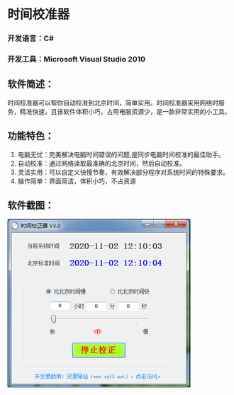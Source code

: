 # 时间校准器
### 开发语言：C#
### 开发工具：Microsoft Visual Studio 2010
## 软件简述：
时间校准器可以帮你自动校准到北京时间，简单实用。时间校准器采用网络时服务，精准快速，且该软件体积小巧，占用电脑资源少，是一款非常实用的小工具。 
## 功能特色：
1. 电脑无忧：完美解决电脑时间错误的问题,是同步电脑时间校准的最佳助手。
2. 自动校准：通过网络读取最准确的北京时间，然后自动校准。
3. 灵活实用：可以自定义快慢节奏，有效解决部分程序对系统时间的特殊要求。
4. 操作简单：界面简洁，体积小巧，不占资源
## 软件截图：
![logo.png](readme/logo.png)
